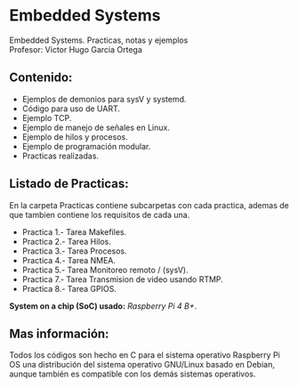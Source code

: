 # Embedded Systems

Embedded Systems. Practicas, notas y ejemplos
<br>Profesor: Victor Hugo Garcia Ortega<br>

## Contenido:

*   Ejemplos de demonios para sysV y systemd.
*   Código para uso de UART.
*   Ejemplo TCP.
*   Ejemplo de manejo de señales en Linux.
*   Ejemplo de hilos y procesos.
*   Ejemplo de programación modular.
*   Practicas realizadas.

## Listado de Practicas:
En la carpeta Practicas contiene subcarpetas con cada practica, ademas de que tambien contiene los requisitos de cada una.
*   Practica 1.- Tarea Makefiles.
*   Practica 2.- Tarea Hilos.
*   Practica 3.- Tarea Procesos.
*   Practica 4.- Tarea NMEA.
*   Practica 5.- Tarea Monitoreo remoto / (sysV).
*   Practica 7.- Tarea Transmision de video usando RTMP.
*   Practica 8.- Tarea GPIOS.

**System on a chip (SoC) usado:** *Raspberry Pi 4 B+*.

## Mas información:
Todos los códigos son hecho en C para el sistema operativo Raspberry Pi OS una distribución del sistema operativo GNU/Linux basado en Debian, aunque también es compatible con los demás sistemas operativos.